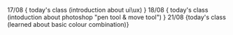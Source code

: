 17/08  { today's class (introduction about ui\ux) }
18/08 { today's class (intoduction about photoshop "pen tool & move tool") }
21/08 {today's class (learned about basic colour combination)}
